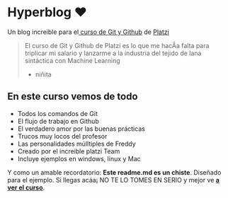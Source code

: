 # Hyperblog  ❤

Un blog increible para el[ curso de Git y Github](https://platzi.com/cursos/git-github/ " curso de Git y Github") de [Platzi](https://platzi.com/ "Platzi")
> El curso de Git y Github de Platzi es lo que me hacÃ­a falta para triplicar mi salario y lanzarme a la industria del tejido de lana sintáctica con Machine Learning
> - niñita

## En este curso vemos de todo
* Todos los comandos de Git
* El flujo de trabajo en Github
* El verdadero amor por las buenas prácticas
* Trucos muy locos del profesor
* Las personalidades múlltiples de Freddy
* Creado por el increible platzi Team
* Incluye ejemplos en windows, linux y Mac

Y como un amable recordatorio: **Este readme.md es un chiste**.  Diseñado para el ejemplo. Si llegas acáa¡ NO TE LO TOMES EN SERIO y mejor ve [**a ver el curso**](https://platzi.com/cursos/git-github/ "a ver el curso").